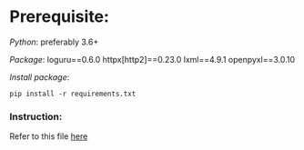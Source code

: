 # Prerequisite:

_Python_: preferably 3.6+

_Package_: 
loguru==0.6.0
httpx[http2]==0.23.0
lxml==4.9.1
openpyxl==3.0.10

_Install package_:
```
pip install -r requirements.txt
```

### Instruction: 

Refer to this file [here](https://github.com/gianghng/cafef-financial-statement-crawler/blob/main/CafeF%20crawler%20manual.pdf)

